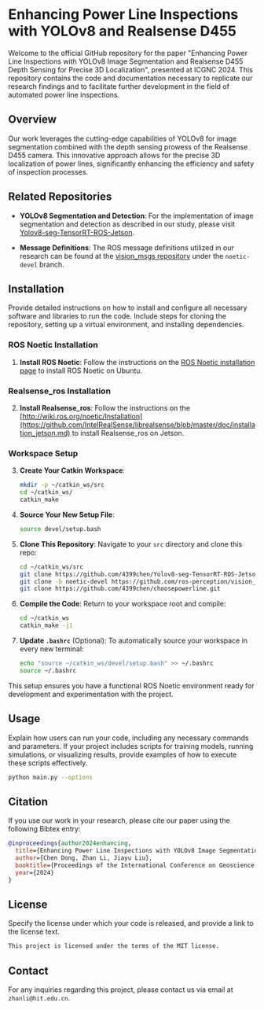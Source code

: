 # Enhancing Power Line Inspections with YOLOv8 and Realsense D455

Welcome to the official GitHub repository for the paper "Enhancing Power Line Inspections with YOLOv8 Image Segmentation and Realsense D455 Depth Sensing for Precise 3D Localization", presented at ICGNC 2024. This repository contains the code and documentation necessary to replicate our research findings and to facilitate further development in the field of automated power line inspections.

## Overview

Our work leverages the cutting-edge capabilities of YOLOv8 for image segmentation combined with the depth sensing prowess of the Realsense D455 camera. This innovative approach allows for the precise 3D localization of power lines, significantly enhancing the efficiency and safety of inspection processes.

## Related Repositories

- **YOLOv8 Segmentation and Detection**: For the implementation of image segmentation and detection as described in our study, please visit [Yolov8-seg-TensorRT-ROS-Jetson](https://github.com/4399chen/Yolov8-seg-TensorRT-ROS-Jetson).

- **Message Definitions**: The ROS message definitions utilized in our research can be found at the [vision_msgs repository](https://github.com/ros-perception/vision_msgs/tree/noetic-devel) under the `noetic-devel` branch.

## Installation

Provide detailed instructions on how to install and configure all necessary software and libraries to run the code. Include steps for cloning the repository, setting up a virtual environment, and installing dependencies.

### ROS Noetic Installation

1. **Install ROS Noetic**: Follow the instructions on the [ROS Noetic installation page](http://wiki.ros.org/noetic/Installation) to install ROS Noetic on Ubuntu.

### Realsense_ros Installation

2. **Install Realsense_ros**: Follow the instructions on the [http://wiki.ros.org/noetic/Installation](https://github.com/IntelRealSense/librealsense/blob/master/doc/installation_jetson.md) to install Realsense_ros on Jetson.

### Workspace Setup

3. **Create Your Catkin Workspace**:
   ```bash
   mkdir -p ~/catkin_ws/src
   cd ~/catkin_ws/
   catkin_make
   ```

4. **Source Your New Setup File**:
   ```bash
   source devel/setup.bash
   ```

5. **Clone This Repository**:
   Navigate to your `src` directory and clone this repo:
   ```bash
   cd ~/catkin_ws/src
   git clone https://github.com/4399chen/Yolov8-seg-TensorRT-ROS-Jetson.git
   git clone -b noetic-devel https://github.com/ros-perception/vision_msgs.git
   git clone https://github.com/4399chen/choosepowerline.git
   ```

6. **Compile the Code**:
   Return to your workspace root and compile:
   ```bash
   cd ~/catkin_ws
   catkin_make -j1
   ```

7. **Update `.bashrc`** (Optional):
   To automatically source your workspace in every new terminal:
   ```bash
   echo "source ~/catkin_ws/devel/setup.bash" >> ~/.bashrc
   source ~/.bashrc
   ```

This setup ensures you have a functional ROS Noetic environment ready for development and experimentation with the project.

## Usage

Explain how users can run your code, including any necessary commands and parameters. If your project includes scripts for training models, running simulations, or visualizing results, provide examples of how to execute these scripts effectively.

```bash
python main.py --options
```

## Citation

If you use our work in your research, please cite our paper using the following Bibtex entry:

```bibtex
@inproceedings{author2024enhancing,
  title={Enhancing Power Line Inspections with YOLOv8 Image Segmentation and Realsense D455 Depth Sensing for Precise 3D Localization},
  author={Chen Dong, Zhan Li, Jiayu Liu},
  booktitle={Proceedings of the International Conference on Geoscience, Navigational Computing and Cybernetics (ICGNC)},
  year={2024}
}
```

## License

Specify the license under which your code is released, and provide a link to the license text.

```markdown
This project is licensed under the terms of the MIT license.
```

## Contact

For any inquiries regarding this project, please contact us via email at `zhanli@hit.edu.cn`.

